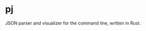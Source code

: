 <!--
 Copyright (C) 2019 RoccoDev
 
 This file is part of pj.
 
 pj is free software: you can redistribute it and/or modify
 it under the terms of the GNU General Public License as published by
 the Free Software Foundation, either version 3 of the License, or
 (at your option) any later version.
 
 pj is distributed in the hope that it will be useful,
 but WITHOUT ANY WARRANTY; without even the implied warranty of
 MERCHANTABILITY or FITNESS FOR A PARTICULAR PURPOSE.  See the
 GNU General Public License for more details.
 
 You should have received a copy of the GNU General Public License
 along with pj.  If not, see <http://www.gnu.org/licenses/>.
-->
# pj
JSON parser and visualizer for the command line, written in Rust.
